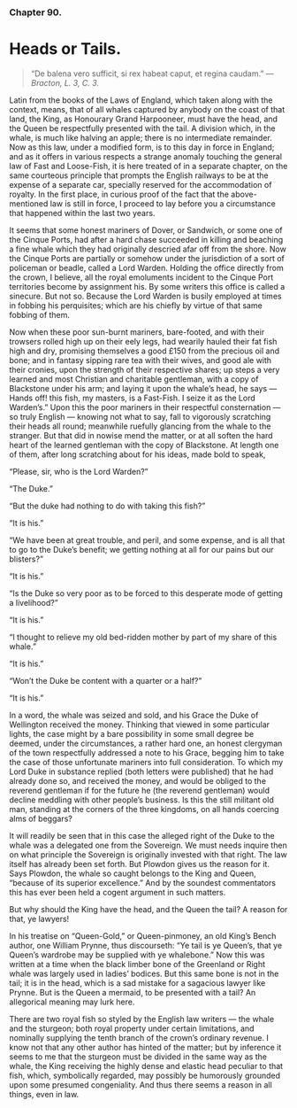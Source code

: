 ### Chapter 90. 
Heads or Tails.
===============


> “De balena vero sufficit, si rex habeat caput, et regina caudam.”
> *— Bracton, L. 3, C. 3.*

Latin from the books of the Laws of England, which taken along with the
context, means, that of all whales captured by anybody on the coast of
that land, the King, as Honourary Grand Harpooneer, must have the head,
and the Queen be respectfully presented with the tail. A division which,
in the whale, is much like halving an apple; there is no intermediate
remainder. Now as this law, under a modified form, is to this day in
force in England; and as it offers in various respects a strange anomaly
touching the general law of Fast and Loose-Fish, it is here treated of
in a separate chapter, on the same courteous principle that prompts
the English railways to be at the expense of a separate car, specially
reserved for the accommodation of royalty. In the first place, in
curious proof of the fact that the above-mentioned law is still in
force, I proceed to lay before you a circumstance that happened within
the last two years.

It seems that some honest mariners of Dover, or Sandwich, or some one
of the Cinque Ports, had after a hard chase succeeded in killing and
beaching a fine whale which they had originally descried afar off from
the shore. Now the Cinque Ports are partially or somehow under the
jurisdiction of a sort of policeman or beadle, called a Lord Warden.
Holding the office directly from the crown, I believe, all the royal
emoluments incident to the Cinque Port territories become by assignment
his. By some writers this office is called a sinecure. But not so.
Because the Lord Warden is busily employed at times in fobbing his
perquisites; which are his chiefly by virtue of that same fobbing of
them.

Now when these poor sun-burnt mariners, bare-footed, and with their
trowsers rolled high up on their eely legs, had wearily hauled their fat
fish high and dry, promising themselves a good £150 from the precious
oil and bone; and in fantasy sipping rare tea with their wives, and good
ale with their cronies, upon the strength of their respective shares; up
steps a very learned and most Christian and charitable gentleman, with
a copy of Blackstone under his arm; and laying it upon the whale’s head,
he says — Hands off! this fish, my masters, is a Fast-Fish. I seize it
as the Lord Warden’s.” Upon this the poor mariners in their respectful
consternation — so truly English — knowing not what to say, fall to
vigorously scratching their heads all round; meanwhile ruefully glancing
from the whale to the stranger. But that did in nowise mend the matter,
or at all soften the hard heart of the learned gentleman with the copy
of Blackstone. At length one of them, after long scratching about for
his ideas, made bold to speak,

“Please, sir, who is the Lord Warden?”

“The Duke.”

“But the duke had nothing to do with taking this fish?”

“It is his.”

“We have been at great trouble, and peril, and some expense, and is
all that to go to the Duke’s benefit; we getting nothing at all for our
pains but our blisters?”

“It is his.”

“Is the Duke so very poor as to be forced to this desperate mode of
getting a livelihood?”

“It is his.”

“I thought to relieve my old bed-ridden mother by part of my share of
this whale.”

“It is his.”

“Won’t the Duke be content with a quarter or a half?”

“It is his.”

In a word, the whale was seized and sold, and his Grace the Duke of
Wellington received the money. Thinking that viewed in some particular
lights, the case might by a bare possibility in some small degree be
deemed, under the circumstances, a rather hard one, an honest clergyman
of the town respectfully addressed a note to his Grace, begging him to
take the case of those unfortunate mariners into full consideration. To
which my Lord Duke in substance replied (both letters were published)
that he had already done so, and received the money, and would be
obliged to the reverend gentleman if for the future he (the reverend
gentleman) would decline meddling with other people’s business. Is
this the still militant old man, standing at the corners of the three
kingdoms, on all hands coercing alms of beggars?

It will readily be seen that in this case the alleged right of the
Duke to the whale was a delegated one from the Sovereign. We must needs
inquire then on what principle the Sovereign is originally invested with
that right. The law itself has already been set forth. But Plowdon gives
us the reason for it. Says Plowdon, the whale so caught belongs to
the King and Queen, “because of its superior excellence.” And by the
soundest commentators this has ever been held a cogent argument in such
matters.

But why should the King have the head, and the Queen the tail? A reason
for that, ye lawyers!

In his treatise on “Queen-Gold,” or Queen-pinmoney, an old King’s Bench
author, one William Prynne, thus discourseth: “Ye tail is ye Queen’s,
that ye Queen’s wardrobe may be supplied with ye whalebone.” Now this
was written at a time when the black limber bone of the Greenland or
Right whale was largely used in ladies’ bodices. But this same bone
is not in the tail; it is in the head, which is a sad mistake for
a sagacious lawyer like Prynne. But is the Queen a mermaid, to be
presented with a tail? An allegorical meaning may lurk here.

There are two royal fish so styled by the English law writers — the whale
and the sturgeon; both royal property under certain limitations, and
nominally supplying the tenth branch of the crown’s ordinary revenue.
I know not that any other author has hinted of the matter; but by
inference it seems to me that the sturgeon must be divided in the same
way as the whale, the King receiving the highly dense and elastic head
peculiar to that fish, which, symbolically regarded, may possibly be
humorously grounded upon some presumed congeniality. And thus there
seems a reason in all things, even in law.
